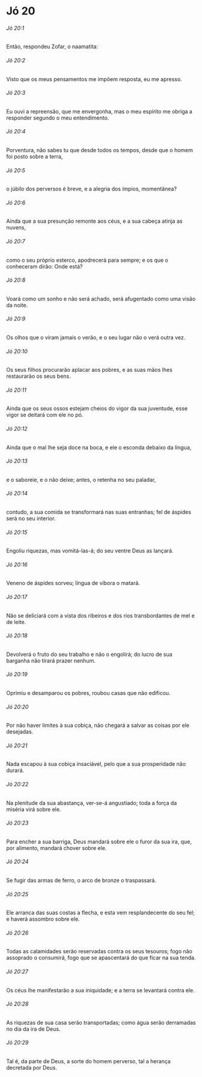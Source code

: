 # Jó 20

###### Jó 20:1

Então, respondeu Zofar, o naamatita:

###### Jó 20:2

Visto que os meus pensamentos me impõem resposta, eu me apresso.

###### Jó 20:3

Eu ouvi a repreensão, que me envergonha, mas o meu espírito me obriga a responder segundo o meu entendimento.

###### Jó 20:4

Porventura, não sabes tu que desde todos os tempos, desde que o homem foi posto sobre a terra,

###### Jó 20:5

o júbilo dos perversos é breve, e a alegria dos ímpios, momentânea?

###### Jó 20:6

Ainda que a sua presunção remonte aos céus, e a sua cabeça atinja as nuvens,

###### Jó 20:7

como o seu próprio esterco, apodrecerá para sempre; e os que o conheceram dirão: Onde está?

###### Jó 20:8

Voará como um sonho e não será achado, será afugentado como uma visão da noite.

###### Jó 20:9

Os olhos que o viram jamais o verão, e o seu lugar não o verá outra vez.

###### Jó 20:10

Os seus filhos procurarão aplacar aos pobres, e as suas mãos lhes restaurarão os seus bens.

###### Jó 20:11

Ainda que os seus ossos estejam cheios do vigor da sua juventude, esse vigor se deitará com ele no pó.

###### Jó 20:12

Ainda que o mal lhe seja doce na boca, e ele o esconda debaixo da língua,

###### Jó 20:13

e o saboreie, e o não deixe; antes, o retenha no seu paladar,

###### Jó 20:14

contudo, a sua comida se transformará nas suas entranhas; fel de áspides será no seu interior.

###### Jó 20:15

Engoliu riquezas, mas vomitá-las-á; do seu ventre Deus as lançará.

###### Jó 20:16

Veneno de áspides sorveu; língua de víbora o matará.

###### Jó 20:17

Não se deliciará com a vista dos ribeiros e dos rios transbordantes de mel e de leite.

###### Jó 20:18

Devolverá o fruto do seu trabalho e não o engolirá; do lucro de sua barganha não tirará prazer nenhum.

###### Jó 20:19

Oprimiu e desamparou os pobres, roubou casas que não edificou.

###### Jó 20:20

Por não haver limites à sua cobiça, não chegará a salvar as coisas por ele desejadas.

###### Jó 20:21

Nada escapou à sua cobiça insaciável, pelo que a sua prosperidade não durará.

###### Jó 20:22

Na plenitude da sua abastança, ver-se-á angustiado; toda a força da miséria virá sobre ele.

###### Jó 20:23

Para encher a sua barriga, Deus mandará sobre ele o furor da sua ira, que, por alimento, mandará chover sobre ele.

###### Jó 20:24

Se fugir das armas de ferro, o arco de bronze o traspassará.

###### Jó 20:25

Ele arranca das suas costas a flecha, e esta vem resplandecente do seu fel; e haverá assombro sobre ele.

###### Jó 20:26

Todas as calamidades serão reservadas contra os seus tesouros; fogo não assoprado o consumirá, fogo que se apascentará do que ficar na sua tenda.

###### Jó 20:27

Os céus lhe manifestarão a sua iniquidade; e a terra se levantará contra ele.

###### Jó 20:28

As riquezas de sua casa serão transportadas; como água serão derramadas no dia da ira de Deus.

###### Jó 20:29

Tal é, da parte de Deus, a sorte do homem perverso, tal a herança decretada por Deus.

